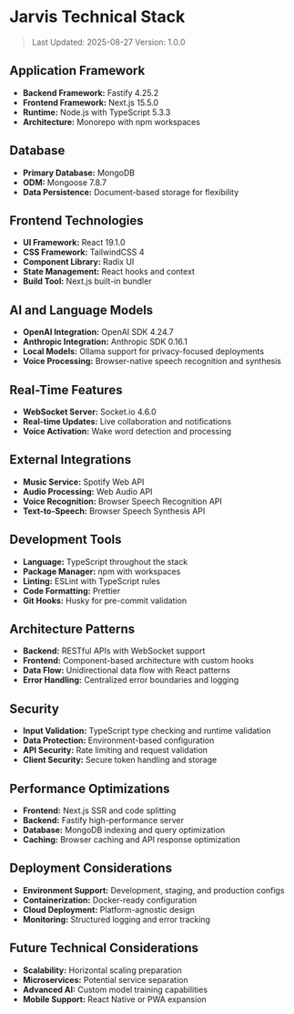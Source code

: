 # Jarvis Technical Stack

> Last Updated: 2025-08-27
> Version: 1.0.0

## Application Framework

- **Backend Framework:** Fastify 4.25.2
- **Frontend Framework:** Next.js 15.5.0
- **Runtime:** Node.js with TypeScript 5.3.3
- **Architecture:** Monorepo with npm workspaces

## Database

- **Primary Database:** MongoDB
- **ODM:** Mongoose 7.8.7
- **Data Persistence:** Document-based storage for flexibility

## Frontend Technologies

- **UI Framework:** React 19.1.0
- **CSS Framework:** TailwindCSS 4
- **Component Library:** Radix UI
- **State Management:** React hooks and context
- **Build Tool:** Next.js built-in bundler

## AI and Language Models

- **OpenAI Integration:** OpenAI SDK 4.24.7
- **Anthropic Integration:** Anthropic SDK 0.16.1
- **Local Models:** Ollama support for privacy-focused deployments
- **Voice Processing:** Browser-native speech recognition and synthesis

## Real-Time Features

- **WebSocket Server:** Socket.io 4.6.0
- **Real-time Updates:** Live collaboration and notifications
- **Voice Activation:** Wake word detection and processing

## External Integrations

- **Music Service:** Spotify Web API
- **Audio Processing:** Web Audio API
- **Voice Recognition:** Browser Speech Recognition API
- **Text-to-Speech:** Browser Speech Synthesis API

## Development Tools

- **Language:** TypeScript throughout the stack
- **Package Manager:** npm with workspaces
- **Linting:** ESLint with TypeScript rules
- **Code Formatting:** Prettier
- **Git Hooks:** Husky for pre-commit validation

## Architecture Patterns

- **Backend:** RESTful APIs with WebSocket support
- **Frontend:** Component-based architecture with custom hooks
- **Data Flow:** Unidirectional data flow with React patterns
- **Error Handling:** Centralized error boundaries and logging

## Security

- **Input Validation:** TypeScript type checking and runtime validation
- **Data Protection:** Environment-based configuration
- **API Security:** Rate limiting and request validation
- **Client Security:** Secure token handling and storage

## Performance Optimizations

- **Frontend:** Next.js SSR and code splitting
- **Backend:** Fastify high-performance server
- **Database:** MongoDB indexing and query optimization
- **Caching:** Browser caching and API response optimization

## Deployment Considerations

- **Environment Support:** Development, staging, and production configs
- **Containerization:** Docker-ready configuration
- **Cloud Deployment:** Platform-agnostic design
- **Monitoring:** Structured logging and error tracking

## Future Technical Considerations

- **Scalability:** Horizontal scaling preparation
- **Microservices:** Potential service separation
- **Advanced AI:** Custom model training capabilities
- **Mobile Support:** React Native or PWA expansion